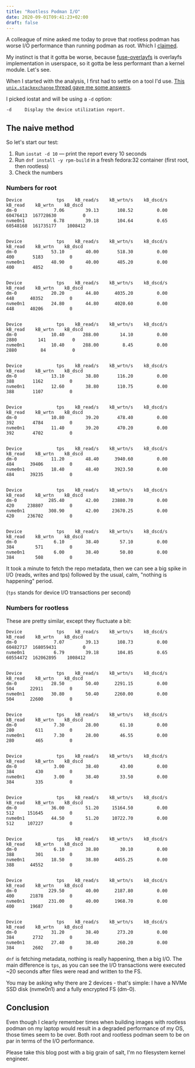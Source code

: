 ```yaml
---
title: "Rootless Podman I/O"
date: 2020-09-01T09:41:23+02:00
draft: false
---
```


A colleague of mine asked me today to prove that rootless podman has worse I/O
performance than running podman as root. Which I
[claimed](https://github.com/packit/packit.dev/pull/157#discussion_r478848718).

My instinct is that it gotta be worse, because
[fuse-overlayfs](https://github.com/containers/fuse-overlayfs) is overlayfs
implementation in userspace, so it gotta be less performant than a kernel
module. Let's see.

<!--more-->

When I started with the analysis, I first had to settle on a tool I'd use.
[This `unix.stackexchange` thread gave me some
answers](https://unix.stackexchange.com/questions/55212/how-can-i-monitor-disk-io).


I picked iostat and will be using a `-d` option:
```
-d     Display the device utilization report.
```

## The naive method

So let's start our test:
1. Run `iostat -d 10` — print the report every 10 seconds
2. Run `dnf install -y rpm-build` in a fresh fedora:32 container (first root, then rootless)
3. Check the numbers


### Numbers for root

```
Device             tps    kB_read/s    kB_wrtn/s    kB_dscd/s    kB_read    kB_wrtn    kB_dscd
dm-0              7.06        39.13       108.52         0.00   60476413  167728630          0
nvme0n1           6.78        39.18       104.64         0.65   60548168  161735177    1008412


Device             tps    kB_read/s    kB_wrtn/s    kB_dscd/s    kB_read    kB_wrtn    kB_dscd
dm-0             53.10        40.00       518.30         0.00        400       5183          0
nvme0n1          48.90        40.00       485.20         0.00        400       4852          0


Device             tps    kB_read/s    kB_wrtn/s    kB_dscd/s    kB_read    kB_wrtn    kB_dscd
dm-0             20.20        44.80      4035.20         0.00        448      40352          0
nvme0n1          24.80        44.80      4020.60         0.00        448      40206          0


Device             tps    kB_read/s    kB_wrtn/s    kB_dscd/s    kB_read    kB_wrtn    kB_dscd
dm-0             10.40       288.00        14.10         0.00       2880        141          0
nvme0n1          10.40       288.00         8.45         0.00       2880         84          0


Device             tps    kB_read/s    kB_wrtn/s    kB_dscd/s    kB_read    kB_wrtn    kB_dscd
dm-0             13.10        38.80       116.20         0.00        388       1162          0
nvme0n1          12.60        38.80       110.75         0.00        388       1107          0


Device             tps    kB_read/s    kB_wrtn/s    kB_dscd/s    kB_read    kB_wrtn    kB_dscd
dm-0             10.80        39.20       478.40         0.00        392       4784          0
nvme0n1          11.40        39.20       470.20         0.00        392       4702          0


Device             tps    kB_read/s    kB_wrtn/s    kB_dscd/s    kB_read    kB_wrtn    kB_dscd
dm-0             11.20        48.40      3940.60         0.00        484      39406          0
nvme0n1          18.40        48.40      3923.50         0.00        484      39235          0


Device             tps    kB_read/s    kB_wrtn/s    kB_dscd/s    kB_read    kB_wrtn    kB_dscd
dm-0            285.40        42.00     23880.70         0.00        420     238807          0
nvme0n1         308.90        42.00     23670.25         0.00        420     236702          0


Device             tps    kB_read/s    kB_wrtn/s    kB_dscd/s    kB_read    kB_wrtn    kB_dscd
dm-0              6.10        38.40        57.10         0.00        384        571          0
nvme0n1           6.00        38.40        50.80         0.00        384        508          0
```

It took a minute to fetch the repo metadata, then we can see a big spike in I/O
(reads, writes and tps) followed by the usual, calm, "nothing is happening"
period.

(`tps` stands for device I/O transactions per second)


### Numbers for rootless

These are pretty similar, except they fluctuate a bit:

```
Device             tps    kB_read/s    kB_wrtn/s    kB_dscd/s    kB_read    kB_wrtn    kB_dscd 
dm-0              7.07        39.13       108.73         0.00   60482717  168059431          0 
nvme0n1           6.79        39.18       104.85         0.65   60554472  162062895    1008412 


Device             tps    kB_read/s    kB_wrtn/s    kB_dscd/s    kB_read    kB_wrtn    kB_dscd 
dm-0             28.50        50.40      2291.15         0.00        504      22911          0 
nvme0n1          30.80        50.40      2260.00         0.00        504      22600          0 


Device             tps    kB_read/s    kB_wrtn/s    kB_dscd/s    kB_read    kB_wrtn    kB_dscd 
dm-0              7.30        28.00        61.10         0.00        280        611          0 
nvme0n1           7.30        28.00        46.55         0.00        280        465          0 


Device             tps    kB_read/s    kB_wrtn/s    kB_dscd/s    kB_read    kB_wrtn    kB_dscd 
dm-0              3.00        38.40        43.00         0.00        384        430          0 
nvme0n1           3.00        38.40        33.50         0.00        384        335          0 


Device             tps    kB_read/s    kB_wrtn/s    kB_dscd/s    kB_read    kB_wrtn    kB_dscd 
dm-0             36.00        51.20     15164.50         0.00        512     151645          0 
nvme0n1          44.50        51.20     10722.70         0.00        512     107227          0 


Device             tps    kB_read/s    kB_wrtn/s    kB_dscd/s    kB_read    kB_wrtn    kB_dscd 
dm-0              6.10        38.80        30.10         0.00        388        301          0 
nvme0n1          18.50        38.80      4455.25         0.00        388      44552          0 


Device             tps    kB_read/s    kB_wrtn/s    kB_dscd/s    kB_read    kB_wrtn    kB_dscd 
dm-0            229.50        40.00      2187.80         0.00        400      21878          0 
nvme0n1         231.00        40.00      1968.70         0.00        400      19687          0 


Device             tps    kB_read/s    kB_wrtn/s    kB_dscd/s    kB_read    kB_wrtn    kB_dscd 
dm-0             31.20        38.40       273.20         0.00        384       2732          0 
nvme0n1          27.40        38.40       260.20         0.00        384       2602          0 
```

`dnf` is fetching metadata, nothing is really happening, then a big I/O. The
main difference is `tps`, as you can see the I/O transactions were executed ~20
seconds after files were read and written to the FS.

You may be asking why there are 2 devices - that's simple: I have a NVMe SSD
disk (nvme0n1) and a fully encrypted FS (dm-0).


## Conclusion

Even though I clearly remember times when building images with rootless podman
on my laptop would result in a degraded performance of my OS, those times seem
to be over. Both root and rootless podman seem to be on par in terms of the I/O
performance.

Please take this blog post with a big grain of salt, I'm no filesystem kernel
engineer.
